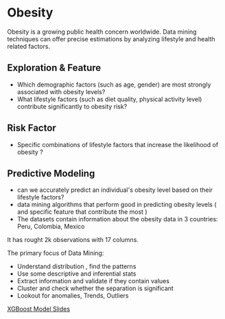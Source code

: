 # Obesity

Obesity is a growing public health concern worldwide. 
Data mining techniques can offer precise estimations by analyzing lifestyle and health related factors. 

## Exploration & Feature

- Which demographic factors (such as age, gender) are most strongly associated with obesity levels?
- What lifestyle factors (such as diet quality, physical activity level) contribute significantly to obesity risk?

## Risk Factor

- Specific combinations of lifestyle factors that increase the likelihood of obesity ?

## Predictive Modeling
- can we accurately predict an individual's obesity level based on their lifestyle factors?
- data mining algorithms that perform good in predicting obesity levels ( and specific feature that contribute the most )
- The datasets contain information about the obesity data in 3 countries: Peru, Colombia, Mexico

It has rought 2k observations with 17 columns.


The primary focus of Data Mining:

- Understand distribution , find the patterns
- Use some descriptive and inferential stats 
- Extract information and validate if they contain values
- Cluster and check whether the separation is significant
- Lookout for anomalies, Trends, Outliers


[XGBoost Model Slides
](https://docs.google.com/presentation/d/1CQu-W_Fp8i6Hl38xH8gsQQ332j_PpzwoxeRa_8MAsTs/edit#slide=id.g2db7fcf490b_0_0)
